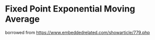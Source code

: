 # Fixed Point Exponential Moving Average
borrowed from https://www.embeddedrelated.com/showarticle/779.php
